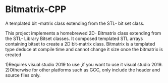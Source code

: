# Bitmatrix-CPP
A templated  bit -matrix class extending from the STL- bit set class.


This project implements a  homebrewed 2D- Bitmatrix class extending from the STL- Library Bitset classes. It composed  templated STL arrays  containing bitset to create  a 2D bit-matrix class. Bitmatrix is a templated type deduce at compile time and cannot change it size once the bitmatrix is created

1)Requires visual studio 2019 to use ,if you want to use it visual studio 2019.
2)Otherwise for other platforms such as GCC, only include the header and source files only.
